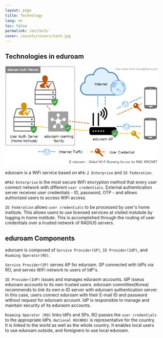 ```yaml
---
layout: page
title: Technology
lang: en
toc: false
permalink: /en/tech/
cover: /assets/covers/tech.jpg
---
```


## Technologies in eduroam

![eduroam Architecture](/assets/eduroam-arch-en.png)

eduroam is a WiFi service based on `WPA-2 Enterprise` and `ID Federation`.

`WPA2-Enterprise` is the most secure WiFi encryption method that every user connect network with different `user credentials`. External authentication server receives user credentials - ID, password, OTP - and allows authorized users to access WiFi access.

`ID Federation` allows `user credentials` to be processed by user's home institute. This allows users to use licensed services at visited instutute by logging in home institute. This is accomplished through the routing of user credentials over a trusted network of RADIUS servers.


## eduroam Components

eduroam is composed of `Service Provider(SP)`, `ID Provider(IdP)`, and `Roaming Operator(RO)`.

`Service Provider(SP)` serves AP for eduroam. SP connected with IdPs via RO, and serves WiFi network to users of IdP's.

`ID Provider(IdP)` issues and manages eduraom accounts. IdP isseus eduroam accounts to its own trusted users. eduroam committee(Korea) recommends to link its own e-ID server with eduroam authentication server. In this case, users connect eduroam with their E-mail ID and password without request for eduroam account. IdP is responsible to manage and maintain security of its eduraom accounts.

`Roaming Operator (RO)` links IdPs and SPs. RO passes the `user credentials` to the appropriate IdPs. `National RO(NRO)` is representative for the country. It is linked to the world as well as the whole country. It enables local users to use eduroam outside, and foreigners to use local eduroam.

